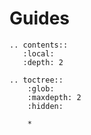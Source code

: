 Guides 
========

```eval_rst
.. contents::
   :local:
   :depth: 2
```

```eval_rst
.. toctree::
    :glob:
    :maxdepth: 2
    :hidden:

    *
```
